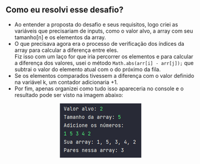 ## Como eu resolvi esse desafio?

- Ao entender a proposta do desafio e seus requisitos, logo criei as variáveis que precisariam de inputs, como o valor alvo, a array com seu tamanho[n] e os elementos da array.
- O que precisava agora era o processo de verificação dos índices da array para calcular a diferença entre eles.  
Fiz isso com um laço for que iria percorrer os elementos e para calcular a diferença dos valores, usei o método `Math.abs(arr[i] - arr[j]);` que subtrai o valor do elemento atual com o do próximo da fila.  
- Se os elementos comparados tivessem a diferença com o valor definido na variável k, um contador adicionaria +1.
- Por fim, apenas organizei como tudo isso apareceria no console e o resultado pode ser visto na imagem abaixo: 

<div style="text-align:center">
    <img src="PairInArray.png" alt="Descrição da imagem">
</div>